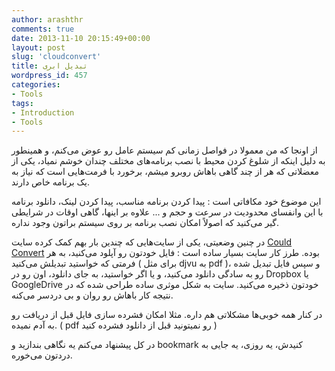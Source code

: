 ```yaml
---
author: arashthr
comments: true
date: 2013-11-10 20:15:49+00:00
layout: post
slug: 'cloudconvert'
title: تبدیل ابری
wordpress_id: 457
categories:
- Tools
tags:
- Introduction
- Tools
---
```




از اونجا که من معمولا در فواصل زمانی‌ کم سیستم عامل رو عوض می‌کنم، و همینطور به دلیل اینکه از شلوغ کردن محیط با نصب برنامه‌های مختلف چندان خوشم نمیاد، یکی‌ از معضلاتی که هر از چند گاهی باهاش روبرو میشم، برخورد با فرمت‌هایی‌ است که نیاز به یک برنامه خاص دارند.

این موضوع خود مکافاتی است : پیدا کردن برنامه مناسب، پیدا کردن لینک، دانلود برنامه با این وانفسای محدودیت در سرعت و حجم و ...
علاوه بر اینها، گاهی اوقات در شرایطی گیر می‌کنید که اصولاً امکان نصب برنامه بر روی سیستم براتون وجود نداره.

در چنین وضعیتی، یکی‌ از سایت‌هایی‌ که چندین بار بهم کمک کرده سایت [Could Convert](https://cloudconvert.org/) بوده.
طرز کار سایت بسیار ساده است : فایل خودتون رو آپلود می‌کنید، به هر فرمتی که خواستید تبدیلش می‌کنید ( برای مثل djvu به pdf )، و سپس فایل تبدیل شده رو به سادگی‌ دانلود می‌کنید، و یا اگر خواستید، به جای دانلود، اون رو در Dropbox یا GoogleDrive خودتون ذخیره می‌کنید. سایت به شکل موثری ساده طراحی شده که در نتیجه کار باهاش رو روان و بی‌ دردسر می‌کنه.

در کنار همه خوبی‌‌ها مشکلاتی هم داره. مثلا امکان فشرده سازی فایل قبل از دریافت رو به آدم نمیده. ( pdf رو نمیتونید قبل از دانلود فشرده کنید )

در کل پیشنهاد می‌کنم یه نگاهی‌ بندازید و bookmark کنیدش، یه روزی، یه جایی‌ به دردتون می‌خوره.

